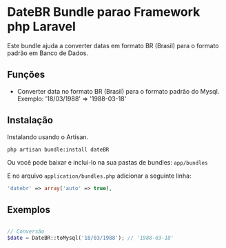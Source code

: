 # DateBR Bundle parao Framework php Laravel #

Este bundle ajuda a converter datas em formato BR (Brasil) para o formato padrão em Banco de Dados.

## Funções ##
- Converter data no formato BR (Brasil) para o formato padrão do Mysql. Exemplo: '18/03/1988' => '1988-03-18'

## Instalação ##

Instalando usando o Artisan.

```
php artisan bundle:install dateBR
```  
Ou você pode baixar e inclui-lo na sua pastas de bundles: ``app/bundles``  

E no arquivo ``application/bundles.php`` adicionar a seguinte linha:

```php
'datebr' => array('auto' => true),
```

## Exemplos ##


```php

// Conversão
$date = DateBR::toMysql('18/03/1988'); // '1988-03-18'

```